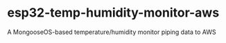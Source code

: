 # esp32-temp-humidity-monitor-aws
A MongooseOS-based temperature/humidity monitor piping data to AWS